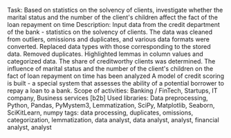 Task:
Based on statistics on the solvency of clients, investigate whether the marital status and the number of the client's children affect the fact of the loan repayment on time
Description:
Input data from the credit department of the bank - statistics on the solvency of clients. The data was cleaned from outliers, omissions and duplicates, and various data formats were converted. Replaced data types with those corresponding to the stored data. Removed duplicates. Highlighted lemmas in column values ​​and categorized data. The share of creditworthy clients was determined. The influence of marital status and the number of the client's children on the fact of loan repayment on time has been analyzed A model of credit scoring is built - a special system that assesses the ability of a potential borrower to repay a loan to a bank.
Scope of activities:
Banking / FinTech, Startups, IT company, Business services [b2b]
Used libraries:
Data preprocessing, Python, Pandas, PyMystem3, Lemmatization, SciPy, Matplotlib, Seaborn, SciKitLearn, numpy
tags:
data processing, duplicates, omissions, categorization, lemmatization, data analyst, data analyst, analyst, financial analyst, analyst

